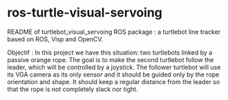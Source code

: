 # ros-turtle-visual-servoing
README of turtlebot_visual_servoing ROS package : a turtlebot line tracker based on ROS, Visp and OpenCV.

Objectif : In this project we have this situation: two turtlebots linked by a passive orange rope. The goal is to make the second turtlebot follow the leader, which will be controlled by a joystick. The follower turtlebot will use its VGA camera as its only sensor and it should be guided only by the rope orientation and shape. It should keep a regular distance from the leader so that the rope is not completely slack nor tight.

